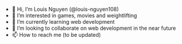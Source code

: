 - 👋 Hi, I’m Louis Nguyen (@louis-nguyen108)
- 👀 I’m interested in games, movies and weightlifting
- 🌱 I’m currently learning web development
- 💞️ I’m looking to collaborate on web development in the near future
- 📫 How to reach me (to be updated)

<!---
louis-nguyen108/louis-nguyen108 is a ✨ special ✨ repository because its `README.md` (this file) appears on your GitHub profile.
You can click the Preview link to take a look at your changes.
--->
